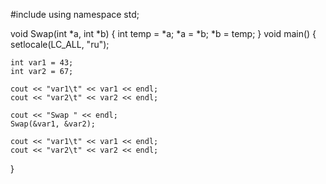 #include<iostream>
using namespace std;

void Swap(int *a, int *b)
{
	int temp = *a;
	*a = *b;
	*b = temp;
}
void main()
{
	setlocale(LC_ALL, "ru");
  
	int var1 = 43;
	int var2 = 67;

	cout << "var1\t" << var1 << endl;
	cout << "var2\t" << var2 << endl;

	cout << "Swap " << endl;
	Swap(&var1, &var2);

	cout << "var1\t" << var1 << endl;
	cout << "var2\t" << var2 << endl;
}

